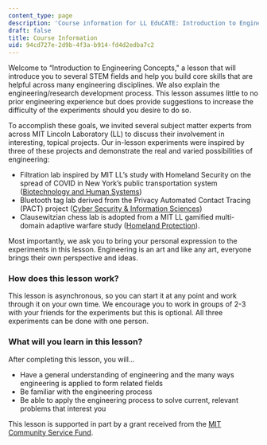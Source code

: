 ```yaml
---
content_type: page
description: 'Course information for LL EduCATE: Introduction to Engineering Concepts.'
draft: false
title: Course Information
uid: 94cd727e-2d9b-4f3a-b914-fd4d2edba7c2
---
```

Welcome to “Introduction to Engineering Concepts," a lesson that will introduce you to several STEM fields and help you build core skills that are helpful across many engineering disciplines. We also explain the engineering/research development process. This lesson assumes little to no prior engineering experience but does provide suggestions to increase the difficulty of the experiments should you desire to do so.

To accomplish these goals, we invited several subject matter experts from across MIT Lincoln Laboratory (LL) to discuss their involvement in interesting, topical projects. Our in-lesson experiments were inspired by three of these projects and demonstrate the real and varied possibilities of engineering:

- Filtration lab inspired by MIT LL’s study with Homeland Security on the spread of COVID in New York’s public transportation system ([Biotechnology and Human Systems](https://www.ll.mit.edu/r-d/biotechnology-and-human-systems))
- Bluetooth tag lab derived from the Privacy Automated Contact Tracing (PACT) project ([Cyber Security & Information Sciences](https://www.ll.mit.edu/r-d/cyber-security-and-information-sciences))
- Clausewitzian chess lab is adopted from a MIT LL gamified multi-domain adaptive warfare study ([Homeland Protection](https://www.ll.mit.edu/r-d/homeland-protection)). 

Most importantly, we ask you to bring your personal expression to the experiments in this lesson. Engineering is an art and like any art, everyone brings their own perspective and ideas.

### **How does this lesson work?**

This lesson is asynchronous, so you can start it at any point and work through it on your own time. We encourage you to work in groups of 2-3 with your friends for the experiments but this is optional. All three experiments can be done with one person.

### **What will you learn in this lesson?**

After completing this lesson, you will...

- Have a general understanding of engineering and the many ways engineering is applied to form related fields
- Be familiar with the engineering process
- Be able to apply the engineering process to solve current, relevant problems that interest you

This lesson is supported in part by a grant received from the [MIT Community Service Fund](https://csf.mit.edu/).